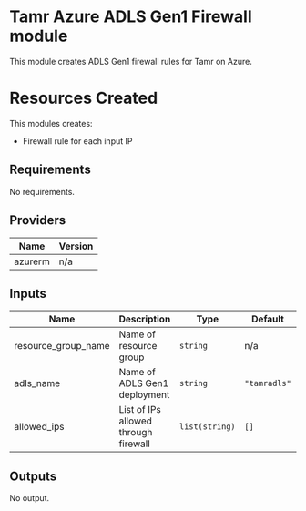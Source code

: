 # Tamr Azure ADLS Gen1 Firewall module

This module creates ADLS Gen1 firewall rules for Tamr on Azure.

# Resources Created
This modules creates:
* Firewall rule for each input IP

<!-- BEGINNING OF PRE-COMMIT-TERRAFORM DOCS HOOK -->
## Requirements

No requirements.

## Providers

| Name | Version |
|------|---------|
| azurerm | n/a |

## Inputs

| Name | Description | Type | Default | Required |
|------|-------------|------|---------|:--------:|
| resource\_group\_name | Name of resource group | `string` | n/a | yes |
| adls\_name | Name of ADLS Gen1 deployment | `string` | `"tamradls"` | no |
| allowed\_ips | List of IPs allowed through firewall | `list(string)` | `[]` | no |

## Outputs

No output.

<!-- END OF PRE-COMMIT-TERRAFORM DOCS HOOK -->
